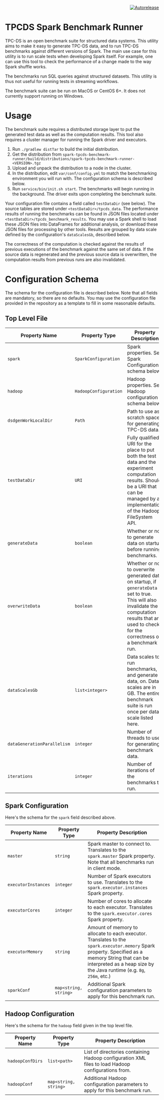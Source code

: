 <p align="right">
<a href="https://autorelease.general.dmz.palantir.tech/palantir/spark-tpcds-benchmark"><img src="https://img.shields.io/badge/Perform%20an-Autorelease-success.svg" alt="Autorelease"></a>
</p>

TPCDS Spark Benchmark Runner
==================================

TPC-DS is an open benchmark suite for structured data systems. This utility aims to make it easy to generate TPC-DS
data, and to run TPC-DS benchmarks against different versions of Spark. The main use case for this utility is to run
scale tests when developing Spark itself. For example, one can use this tool to check the performance of a change made
to the way Spark shuffle works.

The benchmarks run SQL queries against structured datasets. This utility is thus not useful for running tests in
streaming workflows.

The benchmark suite can be run on MacOS or CentOS 6+. It does not currently support running on Windows.

# Usage

The benchmark suite requires a distributed storage layer to put the generated test data as well as the computation
results. This tool also requires a cluster manager for running the Spark driver and executors.

1. Run `./gradlew distTar` to build the initial distribution.
2. Get the distribution from `spark-tpcds-benchmark-runner/build/distributions/spark-tpcds-benchmark-runner-<VERSION>.tgz`
3. Upload and unpack the distribution to a node in the cluster.
4. In the distribution, edit `var/conf/config.yml` to match the benchmarking environment you will run with.
   The configuration schema is described below.
5. Run `service/bin/init.sh start`. The benchmarks will begin running in the background. The driver exits upon
   completing the benchmark suite.

Your configuration file contains a field called `testDataDir` (see below). The source tables are stored under `<testDataDir>/tpcds_data`.
The performance results of running the benchmarks can be found in JSON files located under `<testDataDir>/tpcds_benchmark_results`.
You may use a Spark shell to load these JSON files into DataFrames for additional analysis, or download these JSON files
for processing by other tools. Results are grouped by data scale defined by the configuration's `dataScalesGb`, described below.

The correctness of the computation is checked against the results of previous executions of the benchmark against the
same set of data. If the source data is regenerated and the previous source data is overwritten, the computation results
from previous runs are also invalidated.

# Configuration Schema

The schema for the configuration file is described below. Note that all fields are mandatory, so there are no defaults.
You may use the configuration file provided in the repository as a template to fill in some reasonable defaults.

## Top Level File

| Property Name              | Property Type        | Property Description                                     |
| ---------------------------|----------------------|----------------------------------------------------------|
| `spark`                    | `SparkConfiguration` | Spark properties. See Spark Configuration schema below.  |
| `hadoop`                   | `HadoopConfiguration`| Hadoop properties. See Hadoop configuration schema below.|
| `dsdgenWorkLocalDir`       | `Path`               | Path to use as scratch space for generating TPC-DS data. |
| `testDataDir`              | `URI`                | Fully qualified URI for the place to put both the test data and the experiment computation results. Should be a URI that can be managed by an implementation of the Hadoop FileSystem API. |
| `generateData`             | `boolean`            | Whether or not to generate data on startup before running benchmarks.|
| `overwriteData`            | `boolean`            | Whether or not to overwrite generated data on startup, if `generateData` is set to true. This will also invalidate the computation results that are used to check for the correctness of a benchmark run.|
| `dataScalesGb`             | `list<integer>`      | Data scales to run benchmarks, and generate data, on. Data scales are in GB. The entire benchmark suite is run once per data scale listed here.|
| `dataGenerationParallelism`| `integer`            | Number of threads to use for generating benchmark data.|
| `iterations`               | `integer`            | Number of iterations of the benchmarks to run.         |

## Spark Configuration

Here's the schema for the `spark` field described above.

| Property Name              | Property Type        | Property Description                                     |
| ---------------------------|----------------------|----------------------------------------------------------|
| `master`                   | `string`             | Spark master to connect to. Translates to the `spark.master` Spark property. Note that all benchmarks run in client mode.|
| `executorInstances`        | `integer`            | Number of Spark executors to use. Translates to the `spark.executor.instances` Spark property.|
| `executorCores`            | `integer`            | Number of cores to allocate to each executor. Translates to the `spark.executor.cores` Spark property.|
| `executorMemory`           | `string`             | Amount of memory to allocate to each executor. Translates to the `spark.executor.memory` Spark property. Specified as a memory String that can be interpreted as a heap size by the Java runtime (e.g. `8g`, `256m`, etc.)|
| `sparkConf`                | `map<string, string>`| Additional Spark configuration parameters to apply for this benchmark run.|

## Hadoop Configuration

Here's the schema for the `hadoop` field given in the top level file.

| Property Name              | Property Type        | Property Description                                     |
| ---------------------------|----------------------|----------------------------------------------------------|
| `hadoopConfDirs`           | `list<path>`         | List of directories containing Hadoop configuration XML files to load Hadoop configurations from.|
| `hadoopConf`               | `map<string, string>`| Additional Hadoop configuration parameters to apply for this benchmark run.|
